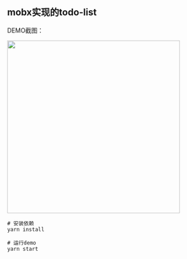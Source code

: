 ## mobx实现的todo-list
DEMO截图：

<img src="https://user-gold-cdn.xitu.io/2018/10/24/166a6cd9a86e8f6d?w=290&h=170&f=png&s=15835" width="400">


```
# 安装依赖
yarn install

# 运行demo
yarn start
```
